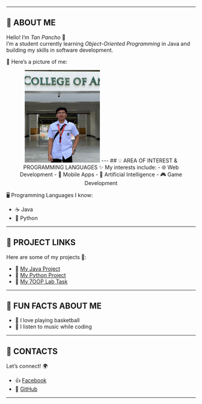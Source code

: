 
---

## 👤 ABOUT ME
Hello! I’m *Tan Pancho* 👋  
I’m a student currently learning *Object-Oriented Programming* in Java and building my skills in software development.  

📸 Here’s a picture of me:  

<p align="center">
 <img src="assets/My Photo.jpg" alt="My Profile Picture" width="200">
---
## 💡 AREA OF INTEREST & PROGRAMMING LANGUAGES
✨ My interests include:  
- 🌐 Web Development  
- 📱 Mobile Apps  
- 🤖 Artificial Intelligence  
- 🎮 Game Development  

🖥️ Programming Languages I know:  
- ☕ Java  
- 🐍 Python  
  
    

---

## 📂 PROJECT LINKS
Here are some of my projects 🚀:  
- 🔗 [My Java Project](https://github.com/yourusername/java-project)  
- 🔗 [My Python Project](https://github.com/yourusername/python-project)  
- 🔗 [My 7OOP Lab Task](https://github.com/yourusername/7OOP-Lab-Portfolio)  

---

## 🎉 FUN FACTS ABOUT ME
- 🏀 I love playing basketball  
- 🎵 I listen to music while coding  

---

## 📱 CONTACTS
Let’s connect! 🌍  
- 👍 [Facebook](https://facebook.com/yourusername)  
- 🐙 [GitHub](https://github.com/yourusername)  

---


